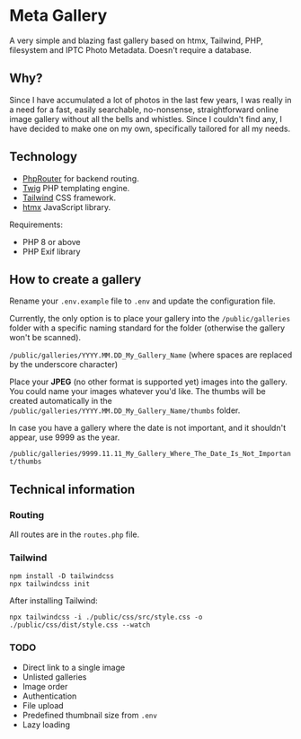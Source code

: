 # Meta Gallery

A very simple and blazing fast gallery based on htmx, Tailwind, PHP, filesystem and IPTC Photo Metadata. Doesn't require a database.

## Why?

Since I have accumulated a lot of photos in the last few years, I was really in a need for a fast, easily searchable, no-nonsense, straightforward online image gallery without all the bells and whistles. Since I couldn't find any, I have decided to make one on my own, specifically tailored for all my needs.

## Technology

- [PhpRouter](https://github.com/miladrahimi/phprouter) for backend routing.
- [Twig](https://github.com/twigphp/Twig) PHP templating engine.
- [Tailwind](https://tailwindcss.com/) CSS framework.
- [htmx](https://htmx.org/) JavaScript library.

Requirements:

- PHP 8 or above
- PHP Exif library

## How to create a gallery

Rename your `.env.example` file to `.env` and update the configuration file.

Currently, the only option is to place your gallery into the `/public/galleries` folder with a specific naming standard for the folder (otherwise the gallery won't be scanned).

`/public/galleries/YYYY.MM.DD_My_Gallery_Name` (where spaces are replaced by the underscore character)

Place your **JPEG** (no other format is supported yet) images into the gallery. You could name your images whatever you'd like. The thumbs will be created automatically in the `/public/galleries/YYYY.MM.DD_My_Gallery_Name/thumbs` folder.

In case you have a gallery where the date is not important, and it shouldn't appear, use 9999 as the year.

`/public/galleries/9999.11.11_My_Gallery_Where_The_Date_Is_Not_Important/thumbs`

## Technical information

### Routing

All routes are in the `routes.php` file.

### Tailwind

```
npm install -D tailwindcss
npx tailwindcss init
```

After installing Tailwind:

`npx tailwindcss -i ./public/css/src/style.css -o ./public/css/dist/style.css --watch`

### TODO

- Direct link to a single image
- Unlisted galleries
- Image order
- Authentication
- File upload
- Predefined thumbnail size from `.env`
- Lazy loading
